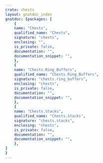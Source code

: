 ```yaml
---
crate: chests
layout: gnatdoc_index
gnatdoc: {packages: [
    {
    name: "Chests",
    qualified_name: "Chests",
    signature: "chests",
    enclosing: "",
    is_private: false,
    documentation: "",
    documentation_snippet: "",
    },
    {
    name: "Chests.Ring_Buffers",
    qualified_name: "Chests.Ring_Buffers",
    signature: "chests.ring_buffers",
    enclosing: "chests",
    is_private: false,
    documentation: "",
    documentation_snippet: "",
    },
    {
    name: "Chests.Stacks",
    qualified_name: "Chests.Stacks",
    signature: "chests.stacks",
    enclosing: "chests",
    is_private: false,
    documentation: "",
    documentation_snippet: "",
    },
]
}
---
```

